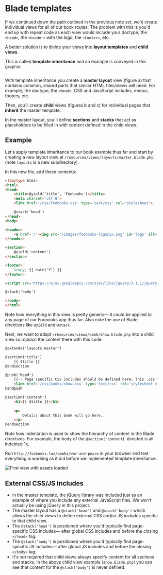 # Blade templates
If we continued down the path outlined in the previous note set, we'd create individual views for all of our book routes. The problem with this is you'd end up with repeat code as each view would include your doctype, the `<head>`, the `<header>` with the logo, the `<footer>`, etc.

A better solution is to divide your views into __layout templates__ and __child views__.

This is called __template inheritance__ and an example is conveyed in this graphic:

<img src='https://s3.amazonaws.com/making-the-internet/laravel-view-inheritance@2x.png' style='max-width:792px;' alt=''>

With template inheritance you create a __master layout__ view (figure a) that contains common, shared parts that similar HTML files/views will need. For example, the doctype, the `<head>`, CSS and JavaScript includes, menus, footers, etc. 

Then, you'll create __child__ views (figures b and c) for individual pages that __inherit__ the master template.

In the master layout, you'll define __sections__ and __stacks__ that act as placeholders to be filled in with content defined in the child views.


## Example
Let's apply template inheritance to our book example thus far and start by creating a new layout view at `/resources/views/layouts/master.blade.php` (note `layouts` is a new subdirectory).

In this new file, add these contents:

```html
<!doctype html>
<html>
<head>
    <title>@yield('title', 'Foobooks')</title>
    <meta charset='utf-8'>
    <link href='/css/foobooks.css' type='text/css' rel='stylesheet'>

    @stack('head')
</head>
<body>

<header>
    <a href='/'><img src='/images/foobooks-logo@2x.png' id='logo' alt='Foobooks Logo'></a>
</header>

<section>
    @yield('content')
</section>

<footer>
    &copy; {{ date('Y') }}
</footer>

<script src='https://ajax.googleapis.com/ajax/libs/jquery/3.1.1/jquery.min.js'></script>

@stack('body')

</body>
</html>
```

Note how everything in this view is pretty generic&mdash; it could be applied to any page of our Foobooks app thus far. Also note the use of Blade directives like `@yield` and `@stack`.

Next, we want to adapt `/resources/views/book/show.blade.php` into a child view so *replace* the content there with this code:

```html
@extends('layouts.master')

@section('title')
    {{ $title }}
@endsection

@push('head')
    {{-- Page specific CSS includes should be defined here; this .css file does not exist yet, but we can create it --}}
    <link href='/css/books/show.css' type='text/css' rel='stylesheet'>
@endpush

@section('content')
    <h1>{{ $title }}</h1>
    
    <p>
        Details about this book will go here...
    </p>
@endsection
```

Note how indentation is used to show the hierarchy of content in the Blade directives. For example, the body of the `@section('content`)` directed is all indented 1x.

Run `http://foobooks.loc/books/war-and-peace` in your browser and test everything is working as it did before we implemented template inheritance:

<img src='https://s3.amazonaws.com/making-the-internet/laravel-first-view-with-assets@2x.png' style='max-width:743px;' alt='First view with assets loaded'>


## External CSS/JS Includes
+ In the master template, the jQuery library was included just as an example of where you include any external JavaScript files. We won't actually be using jQuery in this project.
+ The master layout has a `@stack('head')` and `@stack('body')` which allows the child views to define external CSS and/or JS includes specific to that child view.
+ The `@stack('head')` is positioned where you'd typically find page-specific CSS includes&mdash; after global CSS includes and before the closing `</head>` tag.
+ The `@stack('body')` is positioned where you'd typically find page-specific JS includes&mdash; after global JS includes and before the closing `</body>` tag.
+ It's not required that child views always specify content for all sections and stacks. In the above child view example (`show.blade.php`) you can see that content for the `@stack('body')` is never defined.




